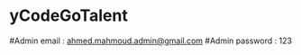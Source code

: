 # yCodeGoTalent
  #Admin email : 
      ahmed.mahmoud.admin@gmail.com
  #Admin password : 
      123
